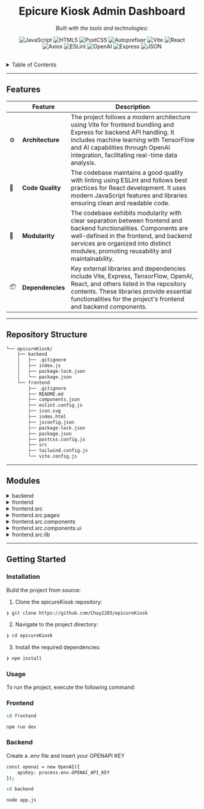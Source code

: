
<p align="center">
    <h1 align="center">Epicure Kiosk Admin Dashboard</h1>
</p>

<p align="center">
		<em>Built with the tools and technologies:</em>
</p>
<p align="center">
	<img src="https://img.shields.io/badge/JavaScript-F7DF1E.svg?style=flat&logo=JavaScript&logoColor=black" alt="JavaScript">
	<img src="https://img.shields.io/badge/HTML5-E34F26.svg?style=flat&logo=HTML5&logoColor=white" alt="HTML5">
	<img src="https://img.shields.io/badge/PostCSS-DD3A0A.svg?style=flat&logo=PostCSS&logoColor=white" alt="PostCSS">
	<img src="https://img.shields.io/badge/Autoprefixer-DD3735.svg?style=flat&logo=Autoprefixer&logoColor=white" alt="Autoprefixer">
	<img src="https://img.shields.io/badge/Vite-646CFF.svg?style=flat&logo=Vite&logoColor=white" alt="Vite">
	<img src="https://img.shields.io/badge/React-61DAFB.svg?style=flat&logo=React&logoColor=black" alt="React">
	<br>
	<img src="https://img.shields.io/badge/Axios-5A29E4.svg?style=flat&logo=Axios&logoColor=white" alt="Axios">
	<img src="https://img.shields.io/badge/ESLint-4B32C3.svg?style=flat&logo=ESLint&logoColor=white" alt="ESLint">
	<img src="https://img.shields.io/badge/OpenAI-412991.svg?style=flat&logo=OpenAI&logoColor=white" alt="OpenAI">
	<img src="https://img.shields.io/badge/Express-000000.svg?style=flat&logo=Express&logoColor=white" alt="Express">
	<img src="https://img.shields.io/badge/JSON-000000.svg?style=flat&logo=JSON&logoColor=white" alt="JSON">
</p>

<br>

<details><summary>Table of Contents</summary>

- [ Overview](#-overview)
- [ Features](#-features)
- [ Repository Structure](#-repository-structure)
- [ Modules](#-modules)
- [ Getting Started](#-getting-started)
    - [ Prerequisites](#-prerequisites)
    - [ Installation](#-installation)
    - [ Usage](#-usage)
    - [ Tests](#-tests)
- [ Project Roadmap](#-project-roadmap)
- [ Contributing](#-contributing)
- [ License](#-license)
- [ Acknowledgments](#-acknowledgments)

</details>
<hr>

##  Features

|    |   Feature         | Description |
|----|-------------------|---------------------------------------------------------------|
| ⚙️ | **Architecture**  | The project follows a modern architecture using Vite for frontend bundling and Express for backend API handling. It includes machine learning with TensorFlow and AI capabilities through OpenAI integration, facilitating real-time data analysis. |
| 🔩 | **Code Quality**  | The codebase maintains a good quality with linting using ESLint and follows best practices for React development. It uses modern JavaScript features and libraries ensuring clean and readable code. |
| 🧩 | **Modularity**    | The codebase exhibits modularity with clear separation between frontend and backend functionalities. Components are well-defined in the frontend, and backend services are organized into distinct modules, promoting reusability and maintainability. |
| 📦 | **Dependencies**  | Key external libraries and dependencies include Vite, Express, TensorFlow, OpenAI, React, and others listed in the repository contents. These libraries provide essential functionalities for the project's frontend and backend components. |

---

##  Repository Structure

```sh
└── epicureKiosk/
    ├── backend
    │   ├── .gitignore
    │   ├── index.js
    │   ├── package-lock.json
    │   └── package.json
    └── frontend
        ├── .gitignore
        ├── README.md
        ├── components.json
        ├── eslint.config.js
        ├── icon.svg
        ├── index.html
        ├── jsconfig.json
        ├── package-lock.json
        ├── package.json
        ├── postcss.config.js
        ├── src
        ├── tailwind.config.js
        └── vite.config.js
```

---

##  Modules

<details closed><summary>backend</summary>

| File | Summary |
| --- | --- |
| [package.json](https://github.com/Chay2203/epicureKiosk/blob/main/backend/package.json) | Manages backend dependencies for the EpicureKiosk project, ensuring functionality of key features like machine learning with TensorFlow, API handling with Express, and AI capabilities through OpenAI integration. |
| [index.js](https://github.com/Chay2203/epicureKiosk/blob/main/backend/index.js) | Enables AI-powered insights generation for machine and sales data. Implements OpenAI GPT-4 model via Express API for real-time analysis. |
| [package-lock.json](https://github.com/Chay2203/epicureKiosk/blob/main/backend/package-lock.json) | Code File SummaryThe code file `index.js` in the `backend` directory of the repository `epicureKiosk` serves as the entry point for the backend functionality of the Epicure Kiosk project. It handles the core logic and functionalities of the backend system, facilitating communication with the frontend components to enable seamless user interaction through the kiosk interface. By orchestrating data processing, business logic, and API integrations, this file plays a pivotal role in delivering a robust and efficient backend architecture for the Epicure Kiosk project. |

</details>

<details closed><summary>frontend</summary>

| File | Summary |
| --- | --- |
| [jsconfig.json](https://github.com/Chay2203/epicureKiosk/blob/main/frontend/jsconfig.json) | Enables path aliases for cleaner imports in the frontend codebase. Establishes base URL and maps @/ to the./src/ directory. Enhances code readability and maintainability by simplifying module imports. |
| [components.json](https://github.com/Chay2203/epicureKiosk/blob/main/frontend/components.json) | Defines component configuration, sets styles & aliases for the frontend. Integrates Tailwind CSS, enabling color customization & CSS variables. Links component paths using aliases for easier referencing across the repository. |
| [index.html](https://github.com/Chay2203/epicureKiosk/blob/main/frontend/index.html) | Defines the frontends HTML structure, setting up the viewport, icon, title, and script reference for the Epicure Admin Panel app. |
| [postcss.config.js](https://github.com/Chay2203/epicureKiosk/blob/main/frontend/postcss.config.js) | Configures PostCSS with TailwindCSS and Autoprefixer plugins for styling in the frontend of the EpicureKiosk app. |
| [vite.config.js](https://github.com/Chay2203/epicureKiosk/blob/main/frontend/vite.config.js) | Optimizes Vite configuration for React apps by setting up aliases and plugins. Enhances development workflow and module resolution within the frontend architecture of the Epicure Kiosk project. |
| [package.json](https://github.com/Chay2203/epicureKiosk/blob/main/frontend/package.json) | Enables Vite development and build scripts, sets up linting, and integrates essential dependencies for the frontend of the food kiosk app in the EpicureKiosk repository. |
| [eslint.config.js](https://github.com/Chay2203/epicureKiosk/blob/main/frontend/eslint.config.js) | Defines ESLint configuration with modern JavaScript features, React rules, and plugins. Ensures code quality in frontend development, setting ECMAScript version, React version, and custom rules. Complements Epicure Kiosks frontend architecture. |
| [tailwind.config.js](https://github.com/Chay2203/epicureKiosk/blob/main/frontend/tailwind.config.js) | Defines Tailwind CSS theme with custom colors, animations, and keyframes for frontend styling in the EpicureKiosk app. Enables dark mode and applies configurable border radius. Integrates tailwindcss-animate plugin for animated effects. |
| [package-lock.json](https://github.com/Chay2203/epicureKiosk/blob/main/frontend/package-lock.json) | The code file in question, `index.js`, within the `backend` directory of the `epicureKiosk` repository, serves as the main entry point for the backend functionality of the Epicure Kiosk project. It orchestrates the core business logic and communication with the frontend to provide a seamless and efficient experience for users interacting with the kiosk application. This file plays a vital role in handling requests, processing data, and ensuring the smooth operation of the backend services that power the Epicure Kiosk system. |

</details>

<details closed><summary>frontend.src</summary>

| File | Summary |
| --- | --- |
| [App.jsx](https://github.com/Chay2203/epicureKiosk/blob/main/frontend/src/App.jsx) | Illustrates main UI logic by rendering the dashboard component. Facilitates user interaction and navigation within the frontend interface of the Epicure Kiosk application. |
| [App.css](https://github.com/Chay2203/epicureKiosk/blob/main/frontend/src/App.css) | Defines styling for the root element and logo in the frontend UI. Implements hover effects, animations, and media query for reduced motion. Enhances visual appeal and user experience within the Epicure Kiosk frontend application. |
| [index.css](https://github.com/Chay2203/epicureKiosk/blob/main/frontend/src/index.css) | The `index.css` file in the `frontend/src` directory of the Epicure Kiosk repository establishes the base styles and components using Tailwind CSS. This file plays a critical role in maintaining consistent styling and design across the frontend components of the application. |
| [mockData.js](https://github.com/Chay2203/epicureKiosk/blob/main/frontend/src/mockData.js) | The `mockData.js` file located in `frontend/src/` within the `epicureKiosk` repository provides mock sales data for the kiosk applications frontend. It includes information such as recipe ID, machine name, quantity sold, and date to simulate sales data. This data is essential for testing and development purposes, enabling the frontend components to interact realistically with sales data without relying on actual transactions. |
| [main.jsx](https://github.com/Chay2203/epicureKiosk/blob/main/frontend/src/main.jsx) | Enables rendering of the main application component with strict mode in a React environment to ensure best practices for performance and debugging, connected to the root element in the DOM. |

</details>

<details closed><summary>frontend.src.pages</summary>

| File | Summary |
| --- | --- |
| [DashBoard.jsx](https://github.com/Chay2203/epicureKiosk/blob/main/frontend/src/pages/DashBoard.jsx) | The DashBoard.jsx file in the frontend/src/pages directory of the Epicure Kiosk repository serves as the main dashboard interface for managing machines, recipes, and sales data. It provides a visual representation of machine statuses, detailed machine information, recipe management functionalities, and dispenser control. The dashboard integrates mock data for quick visualization and includes icons for various actions and indicators. This component encapsulates a comprehensive view of the kiosk system's operations and functionalities. |

</details>

<details closed><summary>frontend.src.components</summary>

| File | Summary |
| --- | --- |
| [RecipieManagement.jsx](https://github.com/Chay2203/epicureKiosk/blob/main/frontend/src/components/RecipieManagement.jsx) | The `RecipeManagement.jsx` file in the `frontend/src/components` directory of the EpicureKiosk repository focuses on facilitating recipe management within the kiosk application. It enables users to interact with a variety of UI components such as buttons, inputs, cards, tables, dialogs, labels, icons, and alert dialogs to efficiently manage recipes. This file plays a crucial role in enhancing the user experience by providing a seamless interface for creating, editing, and deleting recipes. |
| [DispenserManagement.jsx](https://github.com/Chay2203/epicureKiosk/blob/main/frontend/src/components/DispenserManagement.jsx) | This code file `DispenserManagement.jsx` in the `frontend/src/components` directory of the Epicure Kiosk repository focuses on client-side interactions for managing dispensers. It provides a user interface for viewing and editing dispenser information, including functionalities like adding, updating, and deleting dispenser data. The file leverages various UI components such as buttons, inputs, cards, tables, dialogs, labels, and icons to facilitate an intuitive dispenser management experience for users accessing the kiosk frontend. |
| [MachineDetails.jsx](https://github.com/Chay2203/epicureKiosk/blob/main/frontend/src/components/MachineDetails.jsx) | Displays detailed information about a machines status, name, and temperature using a card layout. Facilitates clear visualization and understanding of essential machine data in the frontend of the Epicure Kiosk application. |
| [MachineList.jsx](https://github.com/Chay2203/epicureKiosk/blob/main/frontend/src/components/MachineList.jsx) | Display machine information dynamically, allowing users to select machines. Shows machine name, status with color indicators, and temperature. Supports seamless navigation for interacting with machines in the Epicure Kiosk frontend. |

</details>

<details closed><summary>frontend.src.components.ui</summary>

| File | Summary |
| --- | --- |
| [label.jsx](https://github.com/Chay2203/epicureKiosk/blob/main/frontend/src/components/ui/label.jsx) | Defines a custom Label component for UI styling in React frontend codebase, enhancing accessibility and user experience. Styled using class-variance-authority for consistent appearance and behavior across the application. |
| [dialog.jsx](https://github.com/Chay2203/epicureKiosk/blob/main/frontend/src/components/ui/dialog.jsx) | The `dialog.jsx` file within the `frontend/src/components/ui` directory of the Epicure Kiosk repository is crucial for managing dialog components using Radix UI library within the frontend architecture. It handles the rendering and behavior of dialogs, including triggers, portals, close buttons, and overlays. This code promotes a seamless user experience by encapsulating dialog functionality and ensuring a user-friendly interaction flow within the application. |
| [alert-dialog.jsx](https://github.com/Chay2203/epicureKiosk/blob/main/frontend/src/components/ui/alert-dialog.jsx) | This code file, **alert-dialog.jsx**, within the **frontend/src/components/ui/** directory of the *epicureKiosk* repository, is responsible for managing an alert dialog component in the frontend section of the application. It utilizes the **@radix-ui/react-alert-dialog** library to create and control the functionality of alert dialogs. The main features include triggering the display of the alert dialog, rendering the portal for the dialog content, and overlaying elements for better user interaction. It ensures a seamless user experience when presenting important information or notifications to users within the Epicure Kiosk application. |
| [table.jsx](https://github.com/Chay2203/epicureKiosk/blob/main/frontend/src/components/ui/table.jsx) | Defines customizable React components for creating tables with header, body, footer, rows, cells, and captions. Encapsulates styling and behavior, enhancing frontend modularity in the EpicureKiosk project architecture. |
| [tabs.jsx](https://github.com/Chay2203/epicureKiosk/blob/main/frontend/src/components/ui/tabs.jsx) | Defines UI tabs components for React app using @radix-ui/react-tabs. Includes TabsList, TabsTrigger, TabsContent for seamless navigation and content display. Integrates various styles and functionalities to enhance user experience. |
| [input.jsx](https://github.com/Chay2203/epicureKiosk/blob/main/frontend/src/components/ui/input.jsx) | Enables dynamically-styled input component for EpicureKiosk frontend. Uses React for custom styling and reusable input fields. Integration with utility functions streamlines classnames and enhances user experience. |
| [separator.jsx](https://github.com/Chay2203/epicureKiosk/blob/main/frontend/src/components/ui/separator.jsx) | Implements custom Separator UI component, enhancing visual hierarchy and layout in the frontend. Integrates Radix UI library for flexible orientation, styling, and decorative functionality, supporting seamless user experience in the Epicure Kiosk application. |
| [skeleton.jsx](https://github.com/Chay2203/epicureKiosk/blob/main/frontend/src/components/ui/skeleton.jsx) | Generates a skeleton loading effect for UI components, enhancing user experience by simulating content loading during data retrieval in the Epicure Kiosk frontend architecture. |
| [switch.jsx](https://github.com/Chay2203/epicureKiosk/blob/main/frontend/src/components/ui/switch.jsx) | Implements a reusable Switch component using React for UI in the frontend src. Integrates with @radix-ui/react-switch primitives for enhanced accessibility and styling, enhancing the repositorys frontend architecture. |
| [checkbox.jsx](https://github.com/Chay2203/epicureKiosk/blob/main/frontend/src/components/ui/checkbox.jsx) | Defines a custom Checkbox UI component integrated with Radix UI library. Supports dynamic styling and accessibility features. Enhances the frontend by encapsulating checkbox functionalities into a reusable component. |
| [card.jsx](https://github.com/Chay2203/epicureKiosk/blob/main/frontend/src/components/ui/card.jsx) | Defines reusable UI card components with various sections for frontend React application, promoting code modularity and consistency. Enhances user experience by facilitating easy creation of aesthetically cohesive card elements while maintaining clean and scalable codebase architecture. |
| [alert.jsx](https://github.com/Chay2203/epicureKiosk/blob/main/frontend/src/components/ui/alert.jsx) | Defines alert component variants for different styles in React. Exports Alert, AlertTitle, and AlertDescription components for displaying alerts with customizable styling. This file enhances frontend UI components in the repository architecture. |
| [button.jsx](https://github.com/Chay2203/epicureKiosk/blob/main/frontend/src/components/ui/button.jsx) | Defines button variants and styling with class variance authority for consistent UI across components. Supports different button sizes and styles, enhancing frontend accessibility and user experience in the Epicure Kiosk application. |
| [accordion.jsx](https://github.com/Chay2203/epicureKiosk/blob/main/frontend/src/components/ui/accordion.jsx) | Enables customizable accordion components for interactive UI, integrating Radix UI for seamless user experience. Facilitates collapsible content sections with animated triggers and transitions. Discover smooth navigation and dynamic content display. |

</details>

<details closed><summary>frontend.src.lib</summary>

| File | Summary |
| --- | --- |
| [utils.js](https://github.com/Chay2203/epicureKiosk/blob/main/frontend/src/lib/utils.js) | Combines CSS class strings using Tailwind CSS utility classes, enhancing readability and maintainability in the frontend codebase. |

</details>

---

##  Getting Started

###  Installation

Build the project from source:

1. Clone the epicureKiosk repository:
```sh
❯ git clone https://github.com/Chay2203/epicureKiosk
```

2. Navigate to the project directory:
```sh
❯ cd epicureKiosk
```

3. Install the required dependencies:
```sh
❯ npm install
```

###  Usage

To run the project, execute the following command:

### Frontend


```sh
cd frontend
```
```sh
npm run dev
```

 
### Backend

Create a .env file and insert your OPENAPI KEY


```sh
const openai = new OpenAI({
    apiKey: process.env.OPENAI_API_KEY
});
```

```sh
cd backend
```
```sh
node app.js
```
